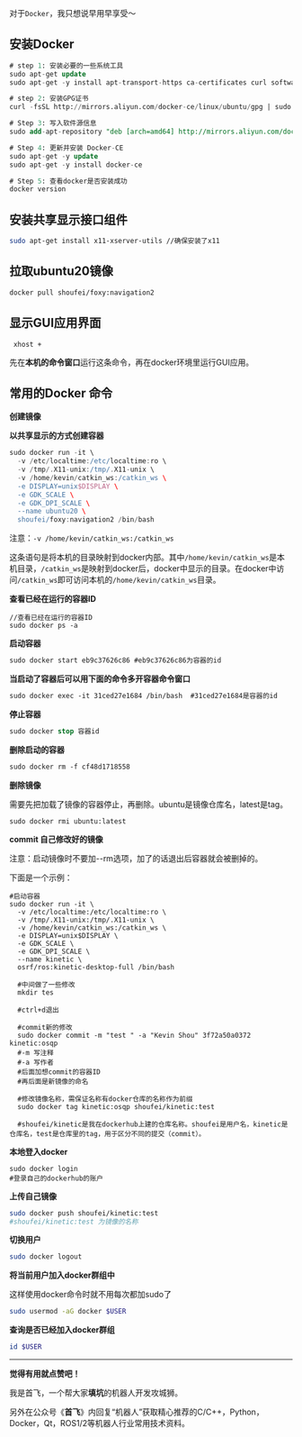 对于`Docker`，我只想说早用早享受～







## 安装Docker

```SQL
# step 1: 安装必要的一些系统工具
sudo apt-get update
sudo apt-get -y install apt-transport-https ca-certificates curl software-properties-common

# step 2: 安装GPG证书
curl -fsSL http://mirrors.aliyun.com/docker-ce/linux/ubuntu/gpg | sudo apt-key add -

# Step 3: 写入软件源信息
sudo add-apt-repository "deb [arch=amd64] http://mirrors.aliyun.com/docker-ce/linux/ubuntu $(lsb_release -cs) stable"

# Step 4: 更新并安装 Docker-CE
sudo apt-get -y update
sudo apt-get -y install docker-ce

# Step 5: 查看docker是否安装成功
docker version
```



## 安装共享显示接口组件

```Bash
sudo apt-get install x11-xserver-utils //确保安装了x11
```



## 拉取ubuntu20镜像

```Apache
docker pull shoufei/foxy:navigation2
```



## 显示GUI应用界面

```Nginx
 xhost +
```

先在**本机的命令窗口**运行这条命令，再在docker环境里运行GUI应用。



## 常用的Docker 命令
**创建镜像**

**以共享显示的方式创建容器**

```Groovy
sudo docker run -it \
  -v /etc/localtime:/etc/localtime:ro \
  -v /tmp/.X11-unix:/tmp/.X11-unix \
  -v /home/kevin/catkin_ws:/catkin_ws \
  -e DISPLAY=unix$DISPLAY \
  -e GDK_SCALE \
  -e GDK_DPI_SCALE \
  --name ubuntu20 \
  shoufei/foxy:navigation2 /bin/bash
```

注意：`-v /home/kevin/catkin_ws:/catkin_ws`

这条语句是将本机的目录映射到docker内部。其中`/home/kevin/catkin_ws`是本机目录，`/catkin_ws`是映射到docker后，docker中显示的目录。在docker中访问`/catkin_ws`即可访问本机的`/home/kevin/catkin_ws`目录。

**查看已经在运行的容器ID**

```C%2B%2B
//查看已经在运行的容器ID
sudo docker ps -a
```

**启动容器**

```Apache
sudo docker start eb9c37626c86 #eb9c37626c86为容器的id
```



**当启动了容器后可以用下面的命令多开容器命令窗口**

```Apache
sudo docker exec -it 31ced27e1684 /bin/bash  #31ced27e1684是容器的id
```



**停止容器**

```SQL
sudo docker stop 容器id
```

**删除启动的容器**

```Apache
sudo docker rm -f cf48d1718558
```

**删除镜像**

需要先把加载了镜像的容器停止，再删除。ubuntu是镜像仓库名，latest是tag。

```Nginx
sudo docker rmi ubuntu:latest
```



**commit 自己修改好的镜像**

注意：启动镜像时不要加--rm选项，加了的话退出后容器就会被删掉的。 

下面是一个示例： 

```Nginx
#启动容器
sudo docker run -it \
  -v /etc/localtime:/etc/localtime:ro \
  -v /tmp/.X11-unix:/tmp/.X11-unix \
  -v /home/kevin/catkin_ws:/catkin_ws \
  -e DISPLAY=unix$DISPLAY \
  -e GDK_SCALE \
  -e GDK_DPI_SCALE \
  --name kinetic \
  osrf/ros:kinetic-desktop-full /bin/bash

  #中间做了一些修改
  mkdir tes

  #ctrl+d退出

  #commit新的修改
  sudo docker commit -m "test " -a "Kevin Shou" 3f72a50a0372 kinetic:osqp
  #-m 写注释
  #-a 写作者
  #后面加想commit的容器ID
  #再后面是新镜像的命名

  #修改镜像名称，需保证名称有docker仓库的名称作为前缀
  sudo docker tag kinetic:osqp shoufei/kinetic:test

  #shoufei/kinetic是我在dockerhub上建的仓库名称。shoufei是用户名，kinetic是仓库名，test是仓库里的tag，用于区分不同的提交（commit）。
```



**本地登入docker**

```Nginx
sudo docker login
#登录自己的dockerhub的账户
```

**上传自己镜像**

```Bash
sudo docker push shoufei/kinetic:test
#shoufei/kinetic:test 为镜像的名称
```

**切换用户**

```Bash
sudo docker logout
```

**将当前用户加入docker群组中**

这样使用docker命令时就不用每次都加sudo了

```Bash
sudo usermod -aG docker $USER
```

**查询是否已经加入docker群组**

```Bash
id $USER
```



---

**觉得有用就点赞吧！**

我是首飞，一个帮大家**填坑**的机器人开发攻城狮。

另外在公众号《**首飞**》内回复“机器人”获取精心推荐的C/C++，Python，Docker，Qt，ROS1/2等机器人行业常用技术资料。
